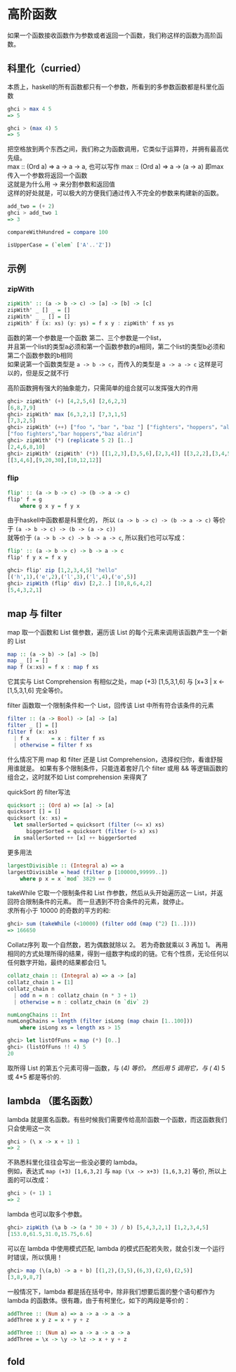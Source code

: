 # 高阶函数

如果一个函数接收函数作为参数或者返回一个函数，我们称这样的函数为高阶函数。

## 科里化（curried）

本质上，haskell的所有函数都只有一个参数，所看到的多参数函数都是科里化函数

```haskell
ghci > max 4 5
=> 5

ghci > (max 4) 5
=> 5
```

把空格放到两个东西之间，我们称之为函数调用，它类似于运算符，并拥有最高优先级。  
max :: (Ord a) => a -> a -> a, 也可以写作 max :: (Ord a) => a -> (a -> a) 即max传入一个参数将返回一个函数  
这就是为什么用 -> 来分割参数和返回值  
这样的好处就是，可以极大的方便我们通过传入不完全的参数来构建新的函数。

```haskell
add_two = (+ 2)
ghci > add_two 1
=> 3

compareWithHundred = compare 100

isUpperCase = (`elem` ['A'..'Z'])
```

## 示例

### zipWith

```haskell
zipWith' :: (a -> b -> c) -> [a] -> [b] -> [c]
zipWith' _ [] _ = []
zipWith' _ _ [] = []
zipWith' f (x: xs) (y: ys) = f x y : zipWith' f xs ys
```

函数的第一个参数是一个函数 第二、三个参数是一个list，  
并且第一个list的类型a必须和第一个函数参数的a相同，第二个list的类型b必须和第二个函数参数的b相同  
如果说第一个函数类型是 `a -> b -> c`，而传入的类型是 `a -> a -> c` 这样是可以的，但是反之就不行  

高阶函数拥有强大的抽象能力，只需简单的组合就可以发挥强大的作用

``` haskell
ghci> zipWith' (+) [4,2,5,6] [2,6,2,3]  
[6,8,7,9]  
ghci> zipWith' max [6,3,2,1] [7,3,1,5]  
[7,3,2,5]  
ghci> zipWith' (++) ["foo "，"bar "，"baz "] ["fighters"，"hoppers"，"aldrin"]  
["foo fighters","bar hoppers","baz aldrin"]  
ghci> zipWith' (*) (replicate 5 2) [1..]  
[2,4,6,8,10]  
ghci> zipWith' (zipWith' (*)) [[1,2,3],[3,5,6],[2,3,4]] [[3,2,2],[3,4,5],[5,4,3]]  
[[3,4,6],[9,20,30],[10,12,12]]
```

### flip

```haskell
flip' :: (a -> b -> c) -> (b -> a -> c)  
flip' f = g  
    where g x y = f y x
```

由于haskell中函数都是科里化的， 所以 `(a -> b -> c) -> (b -> a -> c)` 等价于 `(a -> b -> c) -> (b -> (a -> c))`  
就等价于 `(a -> b -> c) -> b -> a -> c`, 所以我们也可以写成：

```haskell
flip' :: (a -> b -> c) -> b -> a -> c  
flip' f y x = f x y
```

```haskell
ghci> flip' zip [1,2,3,4,5] "hello"  
[('h',1),('e',2),('l',3),('l',4),('o',5)]  
ghci> zipWith (flip' div) [2,2..] [10,8,6,4,2]  
[5,4,3,2,1]
```

## map 与 filter

map 取一个函数和 List 做参数，遍历该 List 的每个元素来调用该函数产生一个新的 List

```haskell
map :: (a -> b) -> [a] -> [b]  
map _ [] = []  
map f (x:xs) = f x : map f xs
```

它其实与 List Comprehension 有相似之处，map (+3) [1,5,3,1,6] 与 [x+3 | x <- [1,5,3,1,6] 完全等价。

filter 函数取一个限制条件和一个 List，回传该 List 中所有符合该条件的元素

```haskell
filter :: (a -> Bool) -> [a] -> [a]
filter _ [] = []
filter f (x: xs)
  | f x       = x : filter f xs
  | otherwise = filter f xs
```

什么情况下用 map 和 filter 还是 List Comprehension，选择权归你，看谁舒服用谁就是。 如果有多个限制条件，只能连着套好几个 filter 或用 && 等逻辑函数的组合之，这时就不如 List comprehension 来得爽了  
  
quickSort 的 filter写法

```haskell
quicksort :: (Ord a) => [a] -> [a]
quicksort [] = []
quicksort (x: xs) =
  let smallerSorted = quicksort (filter (<= x) xs)
      biggerSorted = quicksort (filter (> x) xs)
  in smallerSorted ++ [x] ++ biggerSorted
```

更多用法

```haskell
largestDivisible :: (Integral a) => a  
largestDivisible = head (filter p [100000,99999..])  
    where p x = x `mod` 3829 == 0
```

takeWhile 它取一个限制条件和 List 作参数，然后从头开始遍历这一 List，并返回符合限制条件的元素。 而一旦遇到不符合条件的元素，就停止。  
求所有小于 10000 的奇数的平方的和:

```haskell
ghci> sum (takeWhile (<10000) (filter odd (map (^2) [1..])))  
=> 166650
```

Collatz序列 取一个自然数，若为偶数就除以 2。 若为奇数就乘以 3 再加 1。 再用相同的方式处理所得的结果，得到一组数字构成的的链。它有个性质，无论任何以任何数字开始，最终的结果都会归 1。

```haskell
collatz_chain :: (Integral a) => a -> [a]
collatz_chain 1 = [1]
collatz_chain n
  | odd n = n : collatz_chain (n * 3 + 1)
  | otherwise = n : collatz_chain (n `div` 2)

numLongChains :: Int  
numLongChains = length (filter isLong (map chain [1..100]))  
    where isLong xs = length xs > 15
```

```haskell
ghci> let listOfFuns = map (*) [0..]  
ghci> (listOfFuns !! 4) 5  
20
```

取所得 List 的第五个元素可得一函数，与 (*4) 等价。 然后用 5 调用它，与 (* 4) 5 或 4*5 都是等价的.

## lambda （匿名函数）

lambda 就是匿名函数。有些时候我们需要传给高阶函数一个函数，而这函数我们只会使用这一次

```haskell
ghci > (\ x -> x + 1) 1
=> 2
```

不熟悉科里化往往会写出一些没必要的 lambda。  
例如，表达式 `map (+3) [1,6,3,2]` 与 `map (\x -> x+3) [1,6,3,2]` 等价, 所以上面的可以改成：

```haskell
ghci > (+ 1) 1
=> 2
```

lambda 也可以取多个参数。

```haskell
ghci> zipWith (\a b -> (a * 30 + 3) / b) [5,4,3,2,1] [1,2,3,4,5]  
[153.0,61.5,31.0,15.75,6.6]
```

可以在 lambda 中使用模式匹配, lambda 的模式匹配若失败，就会引发一个运行时错误，所以慎用！

```haskell
ghci> map (\(a,b) -> a + b) [(1,2),(3,5),(6,3),(2,6),(2,5)]  
[3,8,9,8,7]
```

一般情况下，lambda 都是括在括号中，除非我们想要后面的整个语句都作为 lambda 的函数体。很有趣，由于有柯里化，如下的两段是等价的：

```haskell
addThree :: (Num a) => a -> a -> a -> a  
addThree x y z = x + y + z

addThree :: (Num a) => a -> a -> a -> a  
addThree = \x -> \y -> \z -> x + y + z
```

## fold

